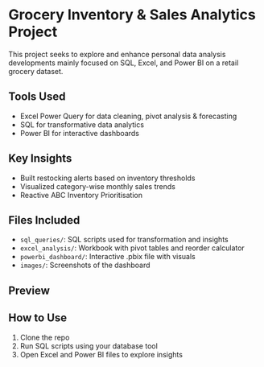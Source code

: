 # Grocery Inventory & Sales Analytics Project

This project seeks to explore and enhance personal data analysis developments mainly focused on SQL, Excel, and Power BI on a retail grocery dataset.

## Tools Used
- Excel Power Query for data cleaning, pivot analysis & forecasting
- SQL for transformative data analytics
- Power BI for interactive dashboards

## Key Insights
- Built restocking alerts based on inventory thresholds
- Visualized category-wise monthly sales trends
- Reactive ABC Inventory Prioritisation

## Files Included
- `sql_queries/`: SQL scripts used for transformation and insights
- `excel_analysis/`: Workbook with pivot tables and reorder calculator
- `powerbi_dashboard/`: Interactive .pbix file with visuals
- `images/`: Screenshots of the dashboard

## Preview

## How to Use
1. Clone the repo
2. Run SQL scripts using your database tool
3. Open Excel and Power BI files to explore insights
